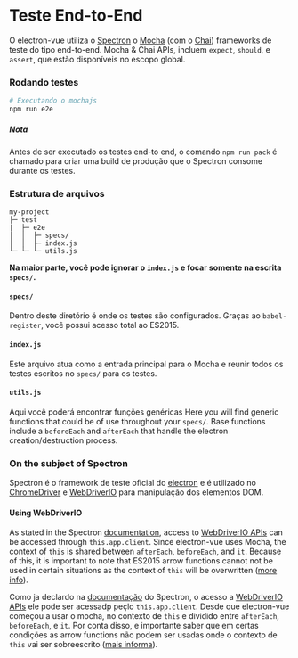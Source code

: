# Teste End-to-End

O electron-vue utiliza o [Spectron](http://electron.atom.io/spectron/) o [Mocha](https://mochajs.org/) \(com o [Chai](http://chaijs.com/)\) frameworks de teste do tipo end-to-end. Mocha & Chai APIs, incluem `expect`, `should`, e `assert`, que estão disponíveis no escopo global.

### Rodando testes

```bash
# Executando o mochajs
npm run e2e
```

##### Nota

Antes de ser executado os testes end-to end, o comando `npm run pack` é chamado para criar uma build de produção que o Spectron consome durante os testes.

### Estrutura de arquivos

```
my-project
├─ test
|  ├─ e2e
│  │  ├─ specs/
│  │  ├─ index.js
└─ └─ └─ utils.js
```

**Na maior parte, você pode ignorar o **`index.js`** e focar somente na escrita **`specs/`**.**

#### `specs/`

Dentro deste diretório é onde os testes são configurados. Graças ao `babel-register`, você possui acesso total ao ES2015.

#### `index.js`

Este arquivo atua como a entrada principal para o Mocha e reunir todos os testes escritos no `specs/` para os testes.

#### `utils.js`

Aqui você poderá encontrar funções genéricas
Here you will find generic functions that could be of use throughout your `specs/`. Base functions include a `beforeEach` and `afterEach` that handle the electron creation/destruction process.

### On the subject of Spectron

Spectron é o framework de teste oficial do [electron](http://electron.atom.io) e é utilizado no [ChromeDriver](https://sites.google.com/a/chromium.org/chromedriver/) e [WebDriverIO](http://webdriver.io/) para manipulação dos elementos DOM.

#### Using WebDriverIO

As stated in the Spectron [documentation](https://github.com/electron/spectron#client), access to [WebDriverIO APIs](http://webdriver.io/api.html) can be accessed through `this.app.client`. Since electron-vue uses Mocha, the context of `this` is shared between `afterEach`, `beforeEach`, and `it`. Because of this, it is important to note that ES2015 arrow functions cannot not be used in certain situations as the context of `this` will be overwritten \([more info](https://mochajs.org/#arrow-functions)\).

Como ja declardo na [documentação](https://github.com/electron/spectron#client) do Spectron, o acesso a [WebDriverIO APIs](http://webdriver.io/api.html) ele pode ser acessadp peçlo `this.app.client`. Desde que electron-vue começou a usar o mocha, no contexto de `this` e dividido entre `afterEach`, `beforeEach`, e `it`. Por conta disso, e importante saber que em certas condições as arrow functions não podem ser usadas onde o contexto de `this` vai ser sobreescrito \([mais informa](https://mochajs.org/#arrow-functions)\).

